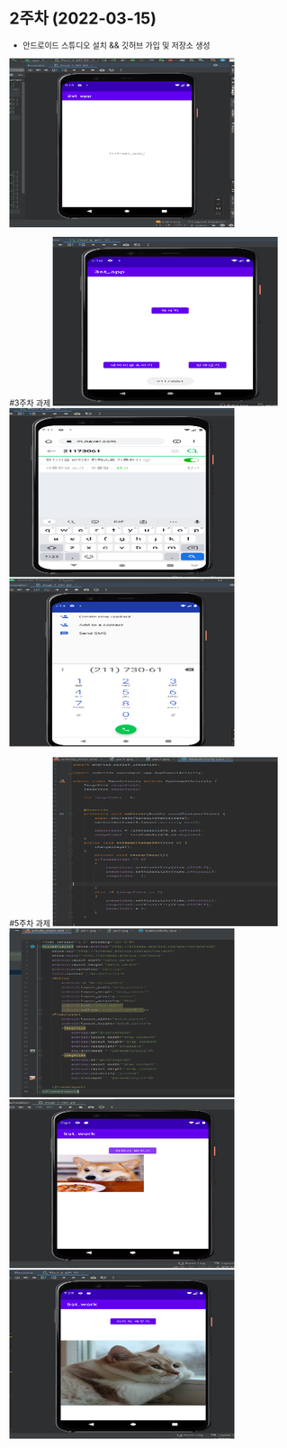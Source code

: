 # 2주차 (2022-03-15)
- 안드로이드 스튜디오 설치 && 깃허브 가입 및 저장소 생성
 
<img width="400" height="300" src="./pic/2st.png"></img>




#3주차 과제
<img width="400" height="300" src="./pic/21173061_이예은_3주차메인.png"></img>
<img width="400" height="300" src="./pic/21173061_이예은_3주차_서브.png"></img>
<img width="400" height="300" src="./pic/21173061_이예은_3주차_전화걸기.png"></img>




#5주차 과제
<img width="400" height="300" src="./pic/5주차_안드로이드1.png"></img>
<img width="400" height="300" src="./pic/5주차_안드로이드2.png"></img>
<img width="400" height="300" src="./pic/5주차_안드로이드3.png"></img>
<img width="400" height="300" src="./pic/5주차_안드로이드4.png"></img>
